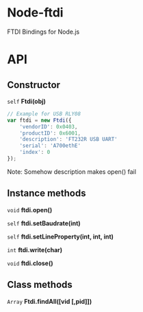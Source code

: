 # Node-ftdi

FTDI Bindings for Node.js

# API

## Constructor

`self` **Ftdi(obj)**

``` js
// Example for USB RLY08
var ftdi = new Ftdi({
    'vendorID': 0x0403,
    'productID': 0x6001,
    'description': 'FT232R USB UART'
    'serial': 'A700ethE'
    'index': 0
});
```

Note: Somehow description makes open() fail

## Instance methods

`void` **ftdi.open()**

`self` **ftdi.setBaudrate(int)**

`self` **ftdi.setLineProperty(int, int, int)**

`int` **ftdi.write(char)**

`void` **ftdi.close()**


## Class methods

`Array` **Ftdi.findAll([vid [,pid]])**